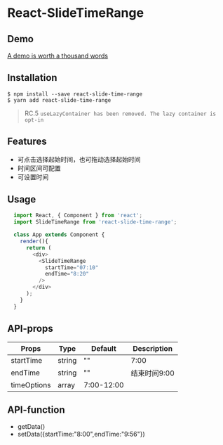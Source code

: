 # React-SlideTimeRange

> 

## Demo

[A demo is worth a thousand words]()

## Installation

```
$ npm install --save react-slide-time-range
$ yarn add react-slide-time-range
```

> RC.5 `useLazyContainer has been removed. The lazy container is opt-in`

## Features

- 可点击选择起始时间，也可拖动选择起始时间
- 时间区间可配置
- 可设置时间

## Usage

```javascript
  import React, { Component } from 'react';
  import SlideTimeRange from 'react-slide-time-range';

  class App extends Component {
    render(){
      return (
        <div>
          <SlideTimeRange
            startTime="07:10"
            endTime="8:20"
          />
        </div>
      );
    }
  }
```

## API-props

| Props                | Type                   | Default   | Description                                                                                         |
|----------------------|------------------------|-----------|-----------------------------------------------------------------------------------------------------|
| startTime            | string                 | ""       |  7:00     |
| endTime          |  string                | ""        | 结束时间9:00 |
| timeOptions        |  array                | 7:00-12:00       | |

## API-function
 
- getData()
- setData({startTime:"8:00",endTime:"9:56"})
